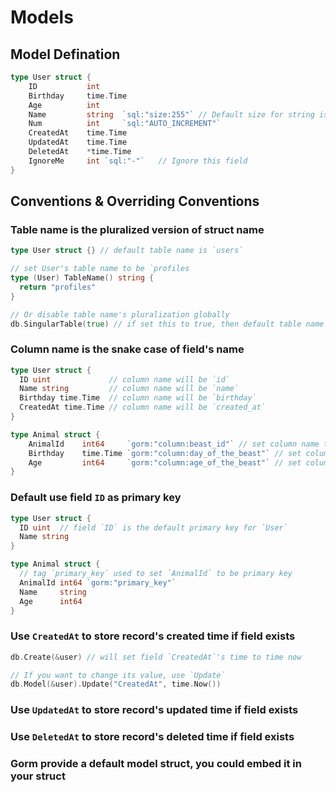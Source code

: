 # Models

<!-- toc -->

## Model Defination

```go
type User struct {
	ID           int
	Birthday     time.Time
	Age          int
	Name         string  `sql:"size:255"` // Default size for string is 255, you could reset it with this tag
	Num          int     `sql:"AUTO_INCREMENT"`
	CreatedAt    time.Time
	UpdatedAt    time.Time
	DeletedAt    *time.Time
	IgnoreMe     int `sql:"-"`   // Ignore this field
}
```

## Conventions & Overriding Conventions

### Table name is the pluralized version of struct name

```go
type User struct {} // default table name is `users`

// set User's table name to be `profiles
type (User) TableName() string {
  return "profiles"
}

// Or disable table name's pluralization globally
db.SingularTable(true) // if set this to true, then default table name will be `user`, table name setted with `TableName` won't be affected
```

### Column name is the snake case of field's name

```go
type User struct {
  ID uint             // column name will be `id`
  Name string         // column name will be `name`
  Birthday time.Time  // column name will be `birthday`
  CreatedAt time.Time // column name will be `created_at`
}

type Animal struct {
	AnimalId    int64     `gorm:"column:beast_id"` // set column name to be `beast_id`
	Birthday    time.Time `gorm:"column:day_of_the_beast"` // set column name to be `day_of_the_beast`
	Age         int64     `gorm:"column:age_of_the_beast"` // set column name to be `age_of_the_beast`
}
```

### Default use field `ID` as primary key

```go
type User struct {
  ID uint  // field `ID` is the default primary key for `User`
  Name string
}

type Animal struct {
  // tag `primary_key` used to set `AnimalId` to be primary key
  AnimalId int64 `gorm:"primary_key"`
  Name     string
  Age      int64
}
```

### Use `CreatedAt` to store record's created time if field exists

```go
db.Create(&user) // will set field `CreatedAt`'s time to time now

// If you want to change its value, use `Update`
db.Model(&user).Update("CreatedAt", time.Now())
```

### Use `UpdatedAt` to store record's updated time if field exists
### Use `DeletedAt` to store record's deleted time if field exists
### Gorm provide a default model struct, you could embed it in your struct
